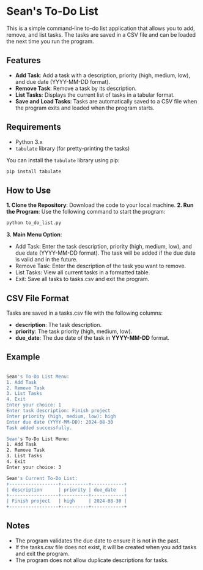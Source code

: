 # Sean's To-Do List

This is a simple command-line to-do list application that allows you to add, remove, and list tasks. The tasks are saved in a CSV file and can be loaded the next time you run the program.

## Features

- **Add Task**: Add a task with a description, priority (high, medium, low), and due date (YYYY-MM-DD format).
- **Remove Task**: Remove a task by its description.
- **List Tasks**: Displays the current list of tasks in a tabular format.
- **Save and Load Tasks**: Tasks are automatically saved to a CSV file when the program exits and loaded when the program starts.

## Requirements

- Python 3.x
- `tabulate` library (for pretty-printing the tasks)

You can install the `tabulate` library using pip:

```bash
pip install tabulate
```

## How to Use

**1. Clone the Repository**: Download the code to your local machine.
**2. Run the Program**: Use the following command to start the program:
```bash
python to_do_list.py
```
**3. Main Menu Option**:
- Add Task: Enter the task description, priority (high, medium, low), and due date (YYYY-MM-DD format). The task will be added if the due date is valid and in the future.
- Remove Task: Enter the description of the task you want to remove.
- List Tasks: View all current tasks in a formatted table.
- Exit: Save all tasks to tasks.csv and exit the program.
   
## CSV File Format
Tasks are saved in a tasks.csv file with the following columns:

- **description**: The task description.
- **priority**: The task priority (high, medium, low).
- **due_date**: The due date of the task in **YYYY-MM-DD** format.

## Example
```bash

Sean's To-Do List Menu:
1. Add Task
2. Remove Task
3. List Tasks
4. Exit
Enter your choice: 1
Enter task description: Finish project
Enter priority (high, medium, low): high
Enter due date (YYYY-MM-DD): 2024-08-30
Task added successfully.

Sean's To-Do List Menu:
1. Add Task
2. Remove Task
3. List Tasks
4. Exit
Enter your choice: 3

Sean's Current To-Do List:
+------------------+----------+------------+
| description      | priority | due_date   |
+------------------+----------+------------+
| Finish project   | high     | 2024-08-30 |
+------------------+----------+------------+
```

## Notes 
- The program validates the due date to ensure it is not in the past.
- If the tasks.csv file does not exist, it will be created when you add tasks and exit the program.
- The program does not allow duplicate descriptions for tasks.
